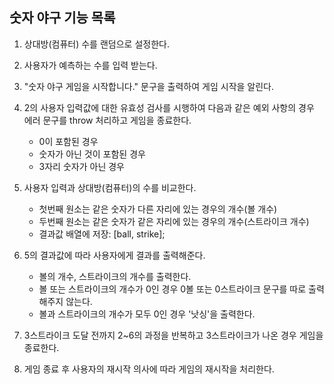 ## 숫자 야구 기능 목록

1. 상대방(컴퓨터) 수를 랜덤으로 설정한다.

2. 사용자가 예측하는 수를 입력 받는다.

3. "숫자 야구 게임을 시작합니다." 문구을 출력하여 게임 시작을 알린다.

4. 2의 사용자 입력값에 대한 유효성 검사를 시행하여 다음과 같은 예외 사항의 경우 에러 문구를 throw 처리하고 게임을 종료한다.

   - 0이 포함된 경우
   - 숫자가 아닌 것이 포함된 경우
   - 3자리 숫자가 아닌 경우

5. 사용자 입력과 상대방(컴퓨터)의 수를 비교한다.

   - 첫번째 원소는 같은 숫자가 다른 자리에 있는 경우의 개수(볼 개수)
   - 두번째 원소는 같은 숫자가 같은 자리에 있는 경우의 개수(스트라이크 개수)
   - 결과값 배열에 저장: [ball, strike];

6. 5의 결과값에 따라 사용자에게 결과를 출력해준다.

   - 볼의 개수, 스트라이크의 개수를 출력한다.
   - 볼 또는 스트라이크의 개수가 0인 경우 0볼 또는 0스트라이크 문구를 따로 출력해주지 않는다.
   - 볼과 스트라이크의 개수가 모두 0인 경우 '낫싱'을 출력한다.

7. 3스트라이크 도달 전까지 2~6의 과정을 반복하고 3스트라이크가 나온 경우 게임을 종료한다.

8. 게임 종료 후 사용자의 재시작 의사에 따라 게임의 재시작을 처리한다.
